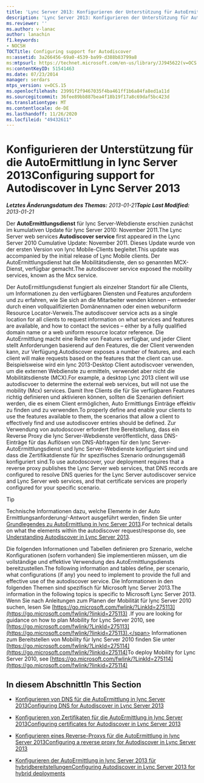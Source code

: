 ```yaml
---
title: 'Lync Server 2013: Konfigurieren der Unterstützung für AutoErmittlung'
description: 'Lync Server 2013: Konfigurieren der Unterstützung für AutoErmittlung'
ms.reviewer: ''
ms.author: v-lanac
author: lanachin
f1.keywords:
- NOCSH
TOCTitle: Configuring support for Autodiscover
ms:assetid: 3a266456-69a0-4539-ba99-d388b83799a8
ms:mtpsurl: https://technet.microsoft.com/en-us/library/JJ945622(v=OCS.15)
ms:contentKeyID: 51541463
ms.date: 07/23/2014
manager: serdars
mtps_version: v=OCS.15
ms.openlocfilehash: 23991f2f9467035f4ba461ff1b6a84fa8ed1a11d
ms.sourcegitcommit: 36fee89bb887bea4f18b19f17a8c69daf5bc423d
ms.translationtype: MT
ms.contentlocale: de-DE
ms.lasthandoff: 11/26/2020
ms.locfileid: "49432611"
---
```

# <a name="configuring-support-for-autodiscover-in-lync-server-2013"></a><span data-ttu-id="c5d75-103">Konfigurieren der Unterstützung für die AutoErmittlung in lync Server 2013</span><span class="sxs-lookup"><span data-stu-id="c5d75-103">Configuring support for Autodiscover in Lync Server 2013</span></span>

<div data-xmlns="http://www.w3.org/1999/xhtml">

<div class="topic" data-xmlns="http://www.w3.org/1999/xhtml" data-msxsl="urn:schemas-microsoft-com:xslt" data-cs="https://msdn.microsoft.com/">

<div data-asp="https://msdn2.microsoft.com/asp">



</div>

<div id="mainSection">

<div id="mainBody"><span data-ttu-id="c5d75-104">

<span> </span></span><span class="sxs-lookup"><span data-stu-id="c5d75-104">

<span> </span></span></span>

<span data-ttu-id="c5d75-105">_**Letztes Änderungsdatum des Themas:** 2013-01-21_</span><span class="sxs-lookup"><span data-stu-id="c5d75-105">_**Topic Last Modified:** 2013-01-21_</span></span>

<span data-ttu-id="c5d75-106">Der **AutoErmittlungsdienst** für lync Server-Webdienste erschien zunächst im kumulativen Update für lync Server 2010: November 2011.</span><span class="sxs-lookup"><span data-stu-id="c5d75-106">The Lync Server web services **Autodiscover service** first appeared in the Lync Server 2010 Cumulative Update: November 2011.</span></span> <span data-ttu-id="c5d75-107">Dieses Update wurde von der ersten Version von lync Mobile-Clients begleitet.</span><span class="sxs-lookup"><span data-stu-id="c5d75-107">This update was accompanied by the initial release of Lync Mobile clients.</span></span> <span data-ttu-id="c5d75-108">Der AutoErmittlungsdienst hat die Mobilitätsdienste, den so genannten MCX-Dienst, verfügbar gemacht.</span><span class="sxs-lookup"><span data-stu-id="c5d75-108">The autodiscover service exposed the mobility services, known as the Mcx service.</span></span>

<span data-ttu-id="c5d75-109">Der AutoErmittlungsdienst fungiert als einzelner Standort für alle Clients, um Informationen zu den verfügbaren Diensten und Features anzufordern und zu erfahren, wie Sie sich an die Mitarbeiter wenden können – entweder durch einen vollqualifizierten Domänennamen oder einen webuniform Resource Locator-Verweis.</span><span class="sxs-lookup"><span data-stu-id="c5d75-109">The autodiscover service acts as a single location for all clients to request information on what services and features are available, and how to contact the sevices – either by a fully qualified domain name or a web uniform resource locator reference.</span></span> <span data-ttu-id="c5d75-110">Die AutoErmittlung macht eine Reihe von Features verfügbar, und jeder Client stellt Anforderungen basierend auf den Features, die der Client verwenden kann, zur Verfügung.</span><span class="sxs-lookup"><span data-stu-id="c5d75-110">Autodiscover exposes a number of features, and each client will make requests based on the features that the client can use.</span></span> <span data-ttu-id="c5d75-111">Beispielsweise wird ein lync 2013-Desktop Client autodiscvoer verwenden, um die externen Webdienste zu ermitteln, verwendet aber nicht die Mobilitätsdienste (MCX).</span><span class="sxs-lookup"><span data-stu-id="c5d75-111">For example, a desktop Lync 2013 client will use autodiscvoer to determine the external web services, but will not use the mobility (Mcx) services.</span></span> <span data-ttu-id="c5d75-112">Damit Ihre Clients die für Sie verfügbaren Features richtig definieren und aktivieren können, sollten die Szenarien definiert werden, die es einem Client ermöglichen, Auto Ermittlungs Einträge effektiv zu finden und zu verwenden.</span><span class="sxs-lookup"><span data-stu-id="c5d75-112">To properly define and enable your clients to use the features available to them, the scenarios that allow a client to effectively find and use autodiscover entries should be defined.</span></span> <span data-ttu-id="c5d75-113">Zur Verwendung von autodoscover erfordert Ihre Bereitstellung, dass ein Reverse Proxy die lync Server-Webdienste veröffentlicht, dass DNS-Einträge für das Auflösen von DNS-Abfragen für den lync Server-AutoErmittlungsdienst und lync Server-Webdienste konfiguriert sind und dass die Zertifikatdienste für Ihr spezifisches Szenario ordnungsgemäß konfiguriert sind.</span><span class="sxs-lookup"><span data-stu-id="c5d75-113">To use autodoscover, your deployment requires that a reverse proxy publishes the Lync Server web services, that DNS records are configured to resolve DNS queries for the Lync Server autodiscover service and Lync Server web services, and that certificate services are properly configured for your specific scenario.</span></span>

<div>


> [!TIP]  
> <span data-ttu-id="c5d75-114">Technische Informationen dazu, welche Elemente in der Auto Ermittlungsanforderung/-Antwort ausgeführt werden, finden Sie unter <A href="lync-server-2013-understanding-autodiscover.md">Grundlegendes zu AutoErmittlung in lync Server 2013</A>.</span><span class="sxs-lookup"><span data-stu-id="c5d75-114">For technical details on what the elements within the autodiscover request/response do, see <A href="lync-server-2013-understanding-autodiscover.md">Understanding Autodiscover in Lync Server 2013</A>.</span></span>



</div>

<span data-ttu-id="c5d75-115">Die folgenden Informationen und Tabellen definieren pro Szenario, welche Konfigurationen (sofern vorhanden) Sie implementieren müssen, um die vollständige und effektive Verwendung des AutoErmittlungsdiensts bereitzustellen.</span><span class="sxs-lookup"><span data-stu-id="c5d75-115">The following information and tables define, per scenario, what configurations (if any) you need to implement to provide the full and effective use of the autodiscover service.</span></span> <span data-ttu-id="c5d75-116">Die Informationen in den folgenden Themen sind spezifisch für Microsoft lync Server 2013.</span><span class="sxs-lookup"><span data-stu-id="c5d75-116">The information in the following topics is specific to Microsoft Lync Server 2013.</span></span> <span data-ttu-id="c5d75-117">Wenn Sie nach Anleitungen zum Planen der Mobilität für lync Server 2010 suchen, lesen Sie [https://go.microsoft.com/fwlink/?LinkId=275113](https://go.microsoft.com/fwlink/?linkid=275113) .</span><span class="sxs-lookup"><span data-stu-id="c5d75-117">If you are looking for guidance on how to plan Mobility for Lync Server 2010, see [https://go.microsoft.com/fwlink/?LinkId=275113](https://go.microsoft.com/fwlink/?linkid=275113).</span></span> <span data-ttu-id="c5d75-118">Informationen zum Bereitstellen von Mobility für lync Server 2010 finden Sie unter [https://go.microsoft.com/fwlink/?LinkId=275114](https://go.microsoft.com/fwlink/?linkid=275114)</span><span class="sxs-lookup"><span data-stu-id="c5d75-118">To deploy Mobility for Lync Server 2010, see [https://go.microsoft.com/fwlink/?LinkId=275114](https://go.microsoft.com/fwlink/?linkid=275114)</span></span>

<div>

## <a name="in-this-section"></a><span data-ttu-id="c5d75-119">In diesem Abschnitt</span><span class="sxs-lookup"><span data-stu-id="c5d75-119">In This Section</span></span>

  - [<span data-ttu-id="c5d75-120">Konfigurieren von DNS für die AutoErmittlung in lync Server 2013</span><span class="sxs-lookup"><span data-stu-id="c5d75-120">Configuring DNS for Autodiscover in Lync Server 2013</span></span>](lync-server-2013-configuring-dns-for-autodiscover.md)

  - [<span data-ttu-id="c5d75-121">Konfigurieren von Zertifikaten für die AutoErmittlung in lync Server 2013</span><span class="sxs-lookup"><span data-stu-id="c5d75-121">Configuring certificates for Autodiscover in Lync Server 2013</span></span>](lync-server-2013-configuring-certificates-for-autodiscover.md)

  - [<span data-ttu-id="c5d75-122">Konfigurieren eines Reverse-Proxys für die AutoErmittlung in lync Server 2013</span><span class="sxs-lookup"><span data-stu-id="c5d75-122">Configuring a reverse proxy for Autodiscover in Lync Server 2013</span></span>](lync-server-2013-configuring-a-reverse-proxy-for-autodiscover.md)

  - [<span data-ttu-id="c5d75-123">Konfigurieren der AutoErmittlung in lync Server 2013 für hybridbereitstellungen</span><span class="sxs-lookup"><span data-stu-id="c5d75-123">Configuring Autodiscover in Lync Server 2013 for hybrid deployments</span></span>](lync-server-2013-configuring-autodiscover-for-hybrid-deployments.md)

<span data-ttu-id="c5d75-124"></div>

</div>

<span> </span>

</div>

</div>

</span><span class="sxs-lookup"><span data-stu-id="c5d75-124"></div>

</div>

<span> </span>

</div>

</div>

</span></span></div>

